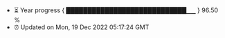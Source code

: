 - ⏳ Year progress { ████████████████████████████▁▁ } 96.50 %
- ⏰ Updated on Mon, 19 Dec 2022 05:17:24 GMT

